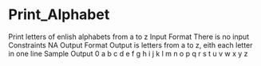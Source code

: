 # Print_Alphabet
Print letters of enlish alphabets from a to z  Input Format  There is no input  Constraints  NA  Output Format  Output is letters from a to z, eith each letter in one line  Sample Output 0  a b c d e f g h i j k l m n o p q r s t u v w x y z
